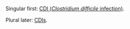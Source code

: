 Singular first: [CDI (*Clostridium difficile* infection)](#acronyms_CDI).

Plural later: [CDIs](#acronyms_CDI).
